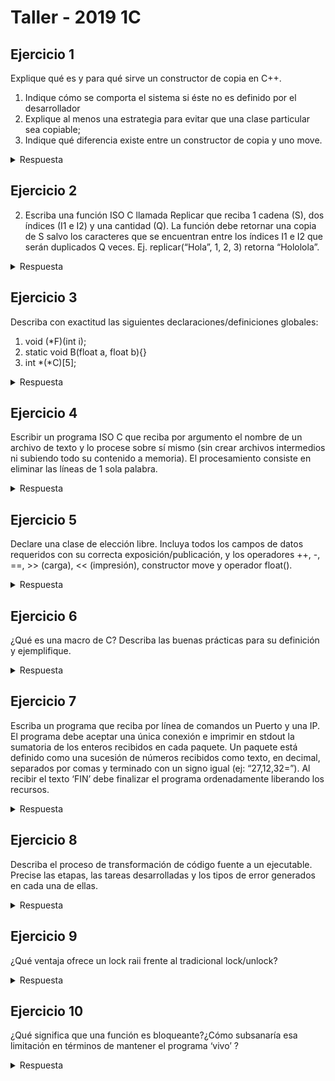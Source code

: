 # Taller - 2019 1C

## Ejercicio 1

Explique qué es y para qué sirve un constructor de copia en C++.
1. Indique cómo se comporta el sistema si éste no es definido por el desarrollador
2. Explique al menos una estrategia para evitar que una clase particular sea copiable;
3. Indique qué diferencia existe entre un constructor de copia y uno move.

<details>
<summary> Respuesta</b></summary>

1. Todos los objetos en C++ son copiables por default. Si un objeto no tiene un constructor por copia, C++ le creará un constructor por copia por default
2. Para evitar que una clase en particular sea copiable, podemos decir que tanto el constructor por copia como el de asignación estan borrados (*delete*). Si en algun momento se intenta hacer una copia, el compilador datá error.

```cpp

Foo(const Foo &other) = delete;
Foo& operator=(const Foo &other) = delete;

```

Otra forma seria declararlos pero no definirlos y hacerlos privados. En este caso se detecta el error en tiempo de compilación y linkeo

3. En un constructor por copia, esta se hace literal y naive bit a bit. El problema puede venir cuando se copia un puntero, ya que se copia a este y no su contenido (deep copy). Entonces si algun objeto se destruye, libera el heap dejando al otro objeto apuntando a la nada (use after free). Además, al destruirse el segundo objeto también liberará el heap (double free). También puede acarrear problemas con *file descriptors, sockets, threads*, etc. A diferencia del constructor por copia, el constructor por movimiento mueve los atributos del objeto fuente, cambiando el *ownership*. Entonces el objeto fuente ya no apunta a los recursos ahora apropiados por el nuevo objeto. El objeto fuente debe seguir siendo válido para poder seguir usando asignacion y que sea destruido. Por ejemplo, para indicar que el objeto fuente no tiene mas el ownership del recurso, podriamos hacer *puntero = nullptr*.

</details>

## Ejercicio 2

2) Escriba una función ISO C llamada Replicar que reciba 1 cadena (S), dos índices (I1 e I2) y una cantidad (Q). La función debe retornar una copia de S salvo los caracteres que se encuentran entre los índices I1 e I2 que serán duplicados Q veces.
Ej. replicar(“Hola”, 1, 2, 3) retorna “Hololola”.

<details>
<summary> Respuesta </b></summary>

```C

#include <stdio.h>
#include <string.h>
#include <stdlib.h>

char* replicar(char* S, int I1, int I2, int Q) {
    // Faltaria chequear los largos tengan sentido

    int len_rep = I2 - I1 + 1;
    int len_total_rep = len_rep * Q;
    int len_total = strlen(S) - len_rep + len_total_rep;
    char* s_rep = (char*) malloc(sizeof(char) * len_total + 1);

    memcpy(&s_rep[0], &S[0], I1);

    for (int q = 0; q < Q; q++) {
        for(int i = I1; i < I2+1; i++) {
            s_rep[i + (q * len_rep)] =S[i];
        }
    }
    if (strlen(S) > I2) {
        memcpy(&s_rep[I1 + Q * len_rep], &S[I2 + 1], strlen(S) - I2);
    }

    return s_rep;    
}


int main(int argc, char* argv[]) {
    char* s = replicar("Hola", 2, 3, 4);
    printf("%s", s);
    
    free(s);
    return 0;
}

```

</details>

## Ejercicio 3

Describa con exactitud las siguientes declaraciones/definiciones globales:
    
1. void (*F)(int i);    
2. static void B(float a, float b){}
3. int *(*C)[5];

<details>
<summary> Respuesta </b></summary>

1. F es un puntero a funcion que recibe un entero y no devuelve nada
2. B es una funcion que recibe 2 float y no devuelve nada. No tiene ningún comportamiento indicado. Su alcance es local debido a que es de tipo static
3. C es un puntero a un arreglo de 5 punteros a int

</details>

## Ejercicio 4

Escribir un programa ISO C que reciba por argumento el nombre de un archivo de texto y lo
procese sobre sí mismo (sin crear archivos intermedios ni subiendo todo su contenido a
memoria). El procesamiento consiste en eliminar las líneas de 1 sola palabra.



<details>
<summary> Respuesta </b></summary>

</details>

## Ejercicio 5

Declare una clase de elección libre. Incluya todos los campos de datos requeridos con su
correcta exposición/publicación, y los operadores ++, -, ==, >> (carga), << (impresión),
constructor move y operador float().

<details>
<summary> Respuesta </b></summary>


```cpp

class Complex {
    private:
        int real;
        int img;
    public:
        Complex(int real, int img);
        Complex(const Complex& other); //Constructor por copia
        Complex(Complex&& other); //Constructor por movimiento
        Complex& operator=(const Complex& other); // asignación por copa
        Complex& operator=(const Complex&& other); //asignación por movimiento
        
        Complex& operator++();
        Complex operator+(const Complex& other) const;
        Complex operator-(const Complex& other) const;
        std::istream& operator >>(std::istream & in, Complex& complex);
        std::ostream& operator <<(std::ostream & out, const Complex& complex);
        operator float() const;
}

```

</details>

## Ejercicio 6

¿Qué es una macro de C? Describa las buenas prácticas para su definición y ejemplifique.

<details>
<summary> Respuesta </b></summary>
Una macro de C es una porción de código a la que puede nombrarse, la cual es expandida donde se la invoque en la precompilación. Las buenas prácticas para su definición implican definir los parámetros de la misma entre paréntesis.

```C
#define CUADRADONT(x) x*x
#define CUADRADO(x) (x)*(x)

CUADRADONT(2+1) // 2+1*2+1 = 5
CUADRADO(2+1) // (2+1)*(2+1) = 9

```


</details>

## Ejercicio 7

Escriba un programa que reciba por línea de comandos un Puerto y una IP. El programa
debe aceptar una única conexión e imprimir en stdout la sumatoria de los enteros recibidos
en cada paquete. Un paquete está definido como una sucesión de números recibidos como
texto, en decimal, separados por comas y terminado con un signo igual (ej: “27,12,32=”). Al
recibir el texto ‘FIN’ debe finalizar el programa ordenadamente liberando los recursos.

<details>
<summary> Respuesta </b></summary>


</details>

## Ejercicio 8

Describa el proceso de transformación de código fuente a un ejecutable. Precise las etapas,
las tareas desarrolladas y los tipos de error generados en cada una de ellas.

<details>
<summary> Respuesta </b></summary>

* Precompilacion (entra .h y .c, sale .c) 
En precompilación se toma el archivo y se resuelven las intrucciones que empiezan con # (define, include, comentarios). La salida son archivos C puros. En esta etapa puede haber errores de *includes* que no existen o malas definiciones en las macros.

* Compilación (recibe .c, sale .lib y .o)
Se transforman en archivos objeto en la etapa de compilación. Acá se verifica la sintaxis, llamadas a funciones correctas, asignaciones, etc. El resultado son modulo objeto (casi ejecutable). En esta etapa los errores pueden ser de sintaxis o en los llamados a funciones (mal declaradas)

* Link Edicion (recibe .lib y .o, sale .exe (.dll aparte))
Puede haber llamadas a funciones dentro de los modulos o por fuera de los mismas. En la etapa de link edicion se combinan los llamados cruzados hasta generar el código ejecutable. En link edicion pueden aparecer ambiguedades, como funciones con mismo nombre ya declaradas, funciones que no existen, inclusiones ciclicas, etc.

</details>

## Ejercicio 9

¿Qué ventaja ofrece un lock raii frente al tradicional lock/unlock?

<details>
<summary> Respuesta </b></summary>

Al crearse el objeto, realiza un lock del mutex para liberarlo al destruirse. Al ser RAII, la invocacion del destructor es automática la  salir de scope. La principal ventaja es que siempre se va a liberar, no pudiendo quedar bloqueado alli el hilo (por olvido de programador o excepcion lanzada)

</details>

## Ejercicio 10

¿Qué significa que una función es bloqueante?¿Cómo subsanaría esa limitación en términos
de mantener el programa ‘vivo’ ?

<details>
<summary> Respuesta </b></summary>

Una función bloqueante es aquella en la que el flujo del programa se detiene obligatoriamente a la espera de un evento o recurso. Para permitir que siga el flujo del programa mientras se espera este suceso, pueden implementarse hilos. De esta manera, mientras un hilo de ejecución espera, el otro puede realizar otras tareas.

</details>
